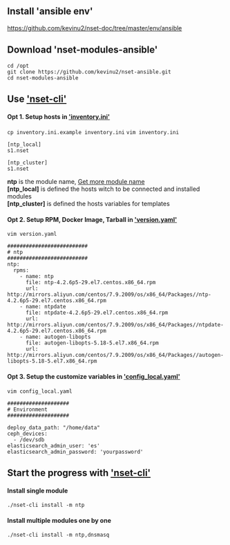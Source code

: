 ## Install 'ansible env'
<https://github.com/kevinu2/nset-doc/tree/master/env/ansible>

## Download 'nset-modules-ansible'
`cd /opt`<br />
`git clone https://github.com/kevinu2/nset-ansible.git`<br />
`cd nset-modules-ansible`

## Use ['nset-cli'](https://github.com/kevinu2/nsett-cli)

#### Opt 1. Setup hosts in ['inventory.ini'](https://github.com/kevinu2/nset-ansible/blob/master/inventory.ini.example)
`cp inventory.ini.example inventory.ini`
`vim inventory.ini`
```
[ntp_local]
s1.nset

[ntp_cluster]
s1.nset
```
__ntp__ is the module name, [Get more module name](https://github.com/kevinu2/nset-ansible/blob/master/README.md)<br />
__[ntp_local]__ is defined the hosts witch to be connected and installed modules<br />
__[ntp_cluster]__ is defined the hosts variables for templates

#### Opt 2. Setup RPM, Docker Image, Tarball in ['version.yaml'](https://github.com/kevinu2/nset-ansible/blob/master/version.yaml)
`vim version.yaml`
```
##########################
# ntp
##########################
ntp:
  rpms:
    - name: ntp
      file: ntp-4.2.6p5-29.el7.centos.x86_64.rpm
      url:  http://mirrors.aliyun.com/centos/7.9.2009/os/x86_64/Packages//ntp-4.2.6p5-29.el7.centos.x86_64.rpm
    - name: ntpdate
      file: ntpdate-4.2.6p5-29.el7.centos.x86_64.rpm
      url: http://mirrors.aliyun.com/centos/7.9.2009/os/x86_64/Packages//ntpdate-4.2.6p5-29.el7.centos.x86_64.rpm
    - name: autogen-libopts
      file: autogen-libopts-5.18-5.el7.x86_64.rpm
      url: http://mirrors.aliyun.com/centos/7.9.2009/os/x86_64/Packages//autogen-libopts-5.18-5.el7.x86_64.rpm
```

#### Opt 3. Setup the customize variables in ['config_local.yaml'](https://github.com/kevinu2/nset-ansible/blob/master/config_local.yaml)
`vim config_local.yaml`
```
####################
# Environment
####################

deploy_data_path: "/home/data"
ceph_devices:
  - /dev/sdb 
elasticsearch_admin_user: 'es'
elasticsearch_admin_password: 'yourpassword'
```

## Start the progress with ['nset-cli'](https://github.com/kevinu2/nset-cli)
#### Install single module
`./nset-cli install -m ntp`
#### Install multiple modules one by one
`./nset-cli install -m ntp,dnsmasq`
